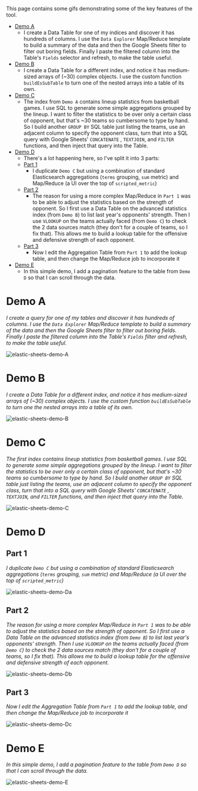 This page contains some gifs demonstrating some of the key features of the tool.

* [Demo A](https://github.com/Alex-At-Home/elasticsearch-sheets/blob/master/Demos.md#demo-a)
   * I create a Data Table for one of my indices  and discover it has hundreds of columns. I use the `Data Explorer`
   Map/Reduce template to build a summary of the data and then the Google Sheets filter to filter out boring fields.
   Finally I paste the filtered column into the Table's `Fields` selector and refresh, to make the table useful.
* [Demo B](https://github.com/Alex-At-Home/elasticsearch-sheets/blob/master/Demos.md#demo-b)
   * I create a Data Table for a different index, and notice it has medium-sized arrays of (~30) complex objects.
   I use the custom function `buildEsSubTable` to turn one of the nested arrays into a table of its own.
* [Demo C](https://github.com/Alex-At-Home/elasticsearch-sheets/blob/master/Demos.md#demo-c)
   * The index from `Demo A` contains lineup statistics from basketball games. I use SQL to generate some simple
     aggregations grouped by the lineup. I want to filter the statistics to be over only a certain class of opponent,
     but that's ~30 teams so cumbersome to type by hand. So I build another `GROUP BY` SQL table just listing the teams,
     use an adjacent column to specify the opponent class, turn that into a SQL query with Google Sheets' `CONCATENATE`
     , `TEXTJOIN`, and `FILTER` functions, and then inject that query into the Table.
* [Demo D](https://github.com/Alex-At-Home/elasticsearch-sheets/blob/master/Demos.md#demo-d)
   * There's a lot happening here, so I've split it into 3 parts:
   * [Part 1](https://github.com/Alex-At-Home/elasticsearch-sheets/blob/master/Demos.md#part-1)
      * I duplicate `Demo C` but using a combination of standard Elasticsearch aggregations (`terms` grouping, `sum` metric)
      and Map/Reduce (a UI over the top of `scripted_metric`)
   * [Part 2](https://github.com/Alex-At-Home/elasticsearch-sheets/blob/master/Demos.md#part-2)
      * The reason for using a more complex Map/Reduce in `Part 1` was to be able to adjust the statistics based on
      the strength of opponent. So I first use a Data Table on the advanced statistics index (from `Demo B`) to
      list last year's opponents' strength. Then I use `VLOOKUP` on the teams actually faced (from `Demo C`) to check
      the 2 data sources match (they don't for a couple of teams, so I fix that). This allows me to build a lookup table
      for the offensive and defensive strength of each opponent.
   * [Part 3](https://github.com/Alex-At-Home/elasticsearch-sheets/blob/master/Demos.md#part-3)
      * Now I edit the Aggregation Table from `Part 1` to add the lookup table, and then change the Map/Reduce job to
        incorporate it
* [Demo E](https://github.com/Alex-At-Home/elasticsearch-sheets/blob/master/Demos.md#demo-e)
   * In this simple demo, I add a pagination feature to the table from `Demo D` so that I can scroll through the data.       

# Demo A

_I create a query for one of my tables and discover it has hundreds of columns. I use the `Data Explorer`
Map/Reduce template to build a summary of the data and then the Google Sheets filter to filter out boring fields.
Finally I paste the filtered column into the Table's `Fields` filter and refresh, to make the table useful._

![elastic-sheets-demo-A](https://user-images.githubusercontent.com/17573856/55519962-203ccb80-5648-11e9-9d64-2a573d00544b.gif)

# Demo B

_I create a Data Table for a different index, and notice it has medium-sized arrays of (~30) complex objects.
I use the custom function `buildEsSubTable` to turn one the nested arrays into a table of its own._

![elastic-sheets-demo-B](https://user-images.githubusercontent.com/17573856/55519966-2468e900-5648-11e9-9c86-d80a22ced698.gif)

# Demo C

_The first index contains lineup statistics from basketball games. I use SQL to generate some simple
     aggregations grouped by the lineup. I want to filter the statistics to be over only a certain class of opponent,
     but that's ~30 teams so cumbersome to type by hand. So I build another `GROUP BY` SQL table just listing the teams,
     use an adjacent column to specify the opponent class, turn that into a SQL query with Google Sheets' `CONCATENATE`
     , `TEXTJOIN`, and `FILTER` functions, and then inject that query into the Table._

![elastic-sheets-demo-C](https://user-images.githubusercontent.com/17573856/55519972-29c63380-5648-11e9-997f-110075eb31ce.gif)

# Demo D

## Part 1

_I duplicate `Demo C` but using a combination of standard Elasticsearch aggregations (`terms` grouping, `sum` metric)
      and Map/Reduce (a UI over the top of `scripted_metric`)_

![elastic-sheets-demo-Da](https://user-images.githubusercontent.com/17573856/55519979-2f237e00-5648-11e9-91df-9210eb8533c3.gif)

## Part 2

_The reason for using a more complex Map/Reduce in `Part 1` was to be able to adjust the statistics based on
      the strength of opponent. So I first use a Data Table on the advanced statistics index (from `Demo B`) to
      list last year's opponents' strength. Then I use `VLOOKUP` on the teams actually faced (from `Demo C`) to check
      the 2 data sources match (they don't for a couple of teams, so I fix that). This allows me to build a lookup table
      for the offensive and defensive strength of each opponent._

![elastic-sheets-demo-Db](https://user-images.githubusercontent.com/17573856/55519985-33e83200-5648-11e9-89ca-d98275e2fc26.gif)

## Part 3

_Now I edit the Aggregation Table from `Part 1` to add the lookup table, and then change the Map/Reduce job to
        incorporate it_

![elastic-sheets-demo-Dc](https://user-images.githubusercontent.com/17573856/55519990-38ace600-5648-11e9-9185-466d1baf872f.gif)

# Demo E

_In this simple demo, I add a pagination feature to the table from `Demo D` so that I can scroll through the data._

![elastic-sheets-demo-E](https://user-images.githubusercontent.com/17573856/55519995-3d719a00-5648-11e9-8410-d6b0e97ae993.gif)
